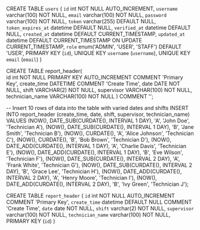CREATE TABLE `users` (
    `id` int NOT NULL AUTO_INCREMENT,
    `username` varchar(100) NOT NULL,
    `email` varchar(100) NOT NULL,
    `password` varchar(100) NOT NULL,
    `token` varchar(255) DEFAULT NULL,
    `token_expires_at` datetime DEFAULT NULL,
    `verified_at` datetime DEFAULT NULL,
    `created_at` datetime DEFAULT CURRENT_TIMESTAMP,
    `updated_at` datetime DEFAULT CURRENT_TIMESTAMP ON UPDATE CURRENT_TIMESTAMP,
    `role` enum('ADMIN', 'USER', 'STAFF') DEFAULT 'USER',
    PRIMARY KEY (`id`),
    UNIQUE KEY `username` (`username`),
    UNIQUE KEY `email` (`email`)
)

CREATE TABLE report_header(  
    id int NOT NULL PRIMARY KEY AUTO_INCREMENT COMMENT 'Primary Key',
    create_time DATETIME COMMENT 'Create Time',
    date DATE NOT NULL,
    shift VARCHAR(2) NOT NULL,
    supervisor VARCHAR(100) NOT NULL,
    technician_name VARCHAR(100) NOT NULL
) COMMENT '';

-- Insert 10 rows of data into the table with varied dates and shifts
INSERT INTO report_header (create_time, date, shift, supervisor, technician_name)
VALUES 
    (NOW(), DATE_SUB(CURDATE(), INTERVAL 1 DAY), 'A', 'John Doe', 'Technician A'),
    (NOW(), DATE_SUB(CURDATE(), INTERVAL 1 DAY), 'B', 'Jane Smith', 'Technician B'),
    (NOW(), CURDATE(), 'A', 'Alice Johnson', 'Technician C'),
    (NOW(), CURDATE(), 'B', 'Bob Brown', 'Technician D'),
    (NOW(), DATE_ADD(CURDATE(), INTERVAL 1 DAY), 'A', 'Charlie Davis', 'Technician E'),
    (NOW(), DATE_ADD(CURDATE(), INTERVAL 1 DAY), 'B', 'Eve Wilson', 'Technician F'),
    (NOW(), DATE_SUB(CURDATE(), INTERVAL 2 DAY), 'A', 'Frank White', 'Technician G'),
    (NOW(), DATE_SUB(CURDATE(), INTERVAL 2 DAY), 'B', 'Grace Lee', 'Technician H'),
    (NOW(), DATE_ADD(CURDATE(), INTERVAL 2 DAY), 'A', 'Henry Moore', 'Technician I'),
    (NOW(), DATE_ADD(CURDATE(), INTERVAL 2 DAY), 'B', 'Ivy Green', 'Technician J');

CREATE TABLE `report_header` (
    `id` int NOT NULL AUTO_INCREMENT COMMENT 'Primary Key',
    `create_time` datetime DEFAULT NULL COMMENT 'Create Time',
    `date` date NOT NULL,
    `shift` varchar(2) NOT NULL,
    `supervisor` varchar(100) NOT NULL,
    `technician_name` varchar(100) NOT NULL,
    PRIMARY KEY (`id`)
) 
